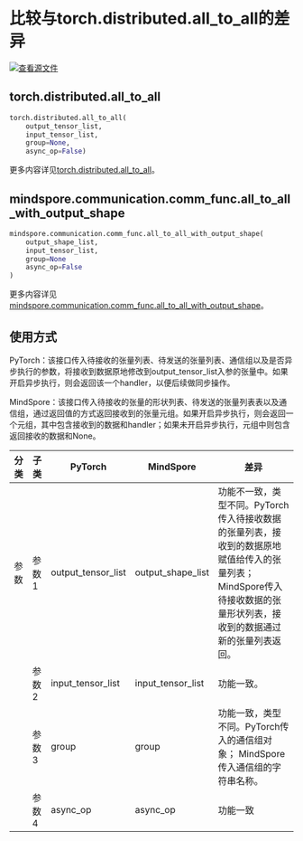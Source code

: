 # 比较与torch.distributed.all_to_all的差异

[![查看源文件](https://mindspore-website.obs.cn-north-4.myhuaweicloud.com/website-images/r2.4.1/resource/_static/logo_source.svg)](https://gitee.com/mindspore/docs/blob/r2.4.1/docs/mindspore/source_zh_cn/note/api_mapping/pytorch_diff/all_to_all_with_output_shape.md)

## torch.distributed.all_to_all

```python
torch.distributed.all_to_all(
    output_tensor_list,
    input_tensor_list,
    group=None,
    async_op=False)
```

更多内容详见[torch.distributed.all_to_all](https://pytorch.org/docs/2.0/distributed.html#torch.distributed.all_to_all)。

## mindspore.communication.comm_func.all_to_all_with_output_shape

```python
mindspore.communication.comm_func.all_to_all_with_output_shape(
    output_shape_list,
    input_tensor_list,
    group=None
    async_op=False
)
```

更多内容详见[mindspore.communication.comm_func.all_to_all_with_output_shape](https://www.mindspore.cn/docs/zh-CN/r2.4.1/api_python/communication/mindspore.communication.comm_func.all_to_all_with_output_shape.html#mindspore.communication.comm_func.all_to_all_with_output_shape)。

## 使用方式

PyTorch：该接口传入待接收的张量列表、待发送的张量列表、通信组以及是否异步执行的参数，将接收到数据原地修改到output_tensor_list入参的张量中。如果开启异步执行，则会返回该一个handler，以便后续做同步操作。

MindSpore：该接口传入待接收的张量的形状列表、待发送的张量列表表以及通信组，通过返回值的方式返回接收到的张量元组。如果开启异步执行，则会返回一个元组，其中包含接收到的数据和handler；如果未开启异步执行，元组中则包含返回接收的数据和None。

| 分类 | 子类 |PyTorch | MindSpore | 差异 |
| --- | --- | --- | --- |---|
|参数 | 参数1 | output_tensor_list | output_shape_list | 功能不一致，类型不同。PyTorch传入待接收数据的张量列表，接收到的数据原地赋值给传入的张量列表；MindSpore传入待接收数据的张量形状列表，接收到的数据通过新的张量列表返回。|
| | 参数2 | input_tensor_list | input_tensor_list | 功能一致。 |
| | 参数3 | group | group | 功能一致，类型不同。PyTorch传入的通信组对象； MindSpore传入通信组的字符串名称。 |
| | 参数4 | async_op | async_op | 功能一致 |
